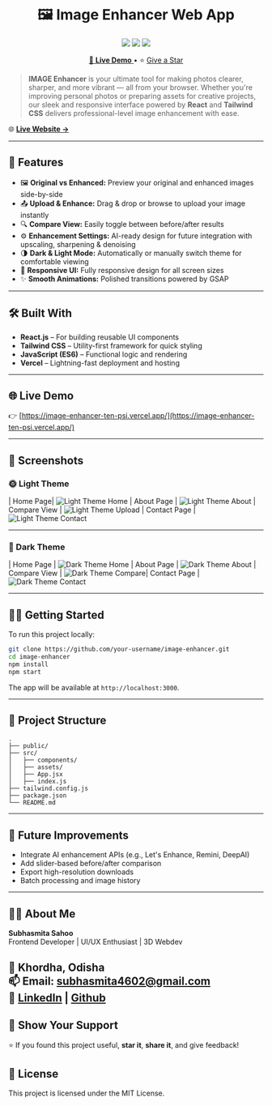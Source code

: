 <h1 align="center">🖼️ Image Enhancer Web App</h1>

<p align="center">
  <img src="https://img.shields.io/badge/Built%20With-React%20%7C%20Tailwind%20CSS%20%7C%20JavaScript-blueviolet?style=for-the-badge" />
  <img src="https://img.shields.io/badge/Responsive-Design-success?style=for-the-badge" />
  <img src="https://img.shields.io/badge/Deployed%20On-Vercel-black?style=for-the-badge" /> 
</p>

<p align="center">
  <a href="https://image-enhancer-ten-psi.vercel.app/" target="_blank">
    🔗 <strong>Live Demo</strong>
  </a>
  • ⭐ <a href="https://github.com/subhasmita-puja/3D-Gaming-Website/stargazers">Give a Star</a>
</p>


> **IMAGE Enhancer** is your ultimate tool for making photos clearer, sharper, and more vibrant — all from your browser. Whether you're improving personal photos or preparing assets for creative projects, our sleek and responsive interface powered by **React** and **Tailwind CSS** delivers professional-level image enhancement with ease.

🌐 [**Live Website →**](https://image-enhancer-ten-psi.vercel.app/)

---

## 🚀 Features

- 🖼️ **Original vs Enhanced:** Preview your original and enhanced images side-by-side
- 📤 **Upload & Enhance:** Drag & drop or browse to upload your image instantly
- 🔍 **Compare View:** Easily toggle between before/after results
- ⚙️ **Enhancement Settings:** AI-ready design for future integration with upscaling, sharpening & denoising
- 🌗 **Dark & Light Mode:** Automatically or manually switch theme for comfortable viewing
- 🎨 **Responsive UI:** Fully responsive design for all screen sizes
- ✨ **Smooth Animations:** Polished transitions powered by GSAP

---

## 🛠️ Built With

- **React.js** – For building reusable UI components
- **Tailwind CSS** – Utility-first framework for quick styling
- **JavaScript (ES6)** – Functional logic and rendering
- **Vercel** – Lightning-fast deployment and hosting

---

## 🌐 Live Demo

👉 [https://image-enhancer-ten-psi.vercel.app/](https://image-enhancer-ten-psi.vercel.app/)

---

## 📸 Screenshots

### 🌞 Light Theme

| Home Page| ![Light Theme Home](./public/home.png) | About Page | ![Light Theme About](./public/about.png) | Compare View | ![Light Theme Upload](./public/compare2.png) | Contact Page | ![Light Theme Contact](./public/contact.png) 

---
### 🌚 Dark Theme

| Home Page 
| ![Dark Theme Home](./public/home2.png) |
 About Page | ![Dark Theme About](./public/about2.png) |
  Compare View | ![Dark Theme Compare](./public/compare.png)|
  Contact Page |
![Dark Theme Contact](./public/contact2.png)

---

## 🧑‍💻 Getting Started

To run this project locally:

```bash
git clone https://github.com/your-username/image-enhancer.git
cd image-enhancer
npm install
npm start
```

The app will be available at `http://localhost:3000`.

---

## 📂 Project Structure

```plaintext
.
├── public/
├── src/
│   ├── components/
│   ├── assets/
│   ├── App.jsx
│   ├── index.js
├── tailwind.config.js
├── package.json
└── README.md
```

---

## 🧩 Future Improvements

- Integrate AI enhancement APIs (e.g., Let's Enhance, Remini, DeepAI)
- Add slider-based before/after comparison
- Export high-resolution downloads
- Batch processing and image history

---

## 🙋‍♀️ About Me

**Subhasmita Sahoo**  
Frontend Developer | UI/UX Enthusiast | 3D Webdev


📍 Khordha, Odisha  
📫 Email: subhasmita4602@gmail.com  
🔗 [LinkedIn](https://www.linkedin.com/in/subhasmita-sahoo-puja) |
[Github](https://github.com/subhasmita-puja)
---

## 🌟 Show Your Support
⭐ If you found this project useful, **star it**, **share it**, and give feedback!

## 📜 License

This project is licensed under the MIT License.
